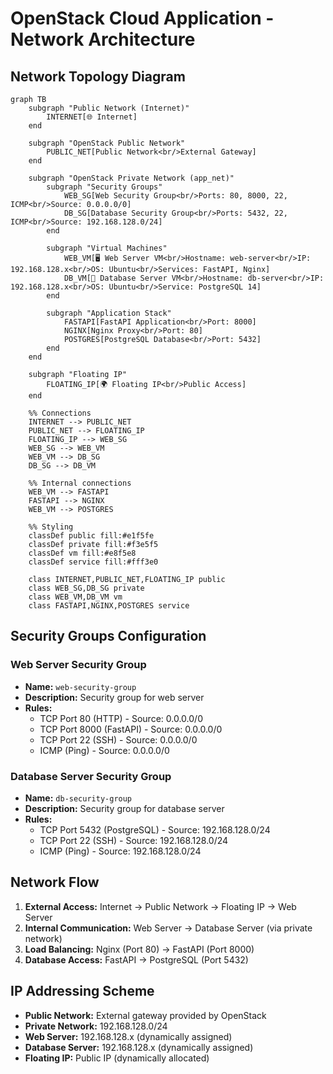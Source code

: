# OpenStack Cloud Application - Network Architecture

## Network Topology Diagram

```mermaid
graph TB
    subgraph "Public Network (Internet)"
        INTERNET[🌐 Internet]
    end
    
    subgraph "OpenStack Public Network"
        PUBLIC_NET[Public Network<br/>External Gateway]
    end
    
    subgraph "OpenStack Private Network (app_net)"
        subgraph "Security Groups"
            WEB_SG[Web Security Group<br/>Ports: 80, 8000, 22, ICMP<br/>Source: 0.0.0.0/0]
            DB_SG[Database Security Group<br/>Ports: 5432, 22, ICMP<br/>Source: 192.168.128.0/24]
        end
        
        subgraph "Virtual Machines"
            WEB_VM[🖥️ Web Server VM<br/>Hostname: web-server<br/>IP: 192.168.128.x<br/>OS: Ubuntu<br/>Services: FastAPI, Nginx]
            DB_VM[💾 Database Server VM<br/>Hostname: db-server<br/>IP: 192.168.128.x<br/>OS: Ubuntu<br/>Service: PostgreSQL 14]
        end
        
        subgraph "Application Stack"
            FASTAPI[FastAPI Application<br/>Port: 8000]
            NGINX[Nginx Proxy<br/>Port: 80]
            POSTGRES[PostgreSQL Database<br/>Port: 5432]
        end
    end
    
    subgraph "Floating IP"
        FLOATING_IP[🌍 Floating IP<br/>Public Access]
    end
    
    %% Connections
    INTERNET --> PUBLIC_NET
    PUBLIC_NET --> FLOATING_IP
    FLOATING_IP --> WEB_SG
    WEB_SG --> WEB_VM
    WEB_VM --> DB_SG
    DB_SG --> DB_VM
    
    %% Internal connections
    WEB_VM --> FASTAPI
    FASTAPI --> NGINX
    WEB_VM --> POSTGRES
    
    %% Styling
    classDef public fill:#e1f5fe
    classDef private fill:#f3e5f5
    classDef vm fill:#e8f5e8
    classDef service fill:#fff3e0
    
    class INTERNET,PUBLIC_NET,FLOATING_IP public
    class WEB_SG,DB_SG private
    class WEB_VM,DB_VM vm
    class FASTAPI,NGINX,POSTGRES service
```

## Security Groups Configuration

### Web Server Security Group
- **Name:** `web-security-group`
- **Description:** Security group for web server
- **Rules:**
  - TCP Port 80 (HTTP) - Source: 0.0.0.0/0
  - TCP Port 8000 (FastAPI) - Source: 0.0.0.0/0
  - TCP Port 22 (SSH) - Source: 0.0.0.0/0
  - ICMP (Ping) - Source: 0.0.0.0/0

### Database Server Security Group
- **Name:** `db-security-group`
- **Description:** Security group for database server
- **Rules:**
  - TCP Port 5432 (PostgreSQL) - Source: 192.168.128.0/24
  - TCP Port 22 (SSH) - Source: 192.168.128.0/24
  - ICMP (Ping) - Source: 192.168.128.0/24

## Network Flow

1. **External Access:** Internet → Public Network → Floating IP → Web Server
2. **Internal Communication:** Web Server → Database Server (via private network)
3. **Load Balancing:** Nginx (Port 80) → FastAPI (Port 8000)
4. **Database Access:** FastAPI → PostgreSQL (Port 5432)

## IP Addressing Scheme

- **Public Network:** External gateway provided by OpenStack
- **Private Network:** 192.168.128.0/24
- **Web Server:** 192.168.128.x (dynamically assigned)
- **Database Server:** 192.168.128.x (dynamically assigned)
- **Floating IP:** Public IP (dynamically allocated) 